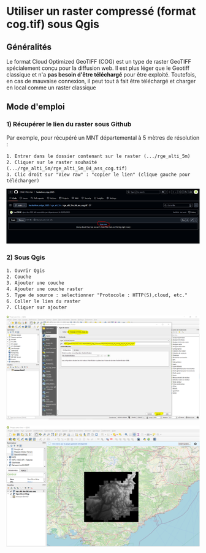 # Utiliser un raster compressé (format cog.tif) sous Qgis  

## Généralités 

Le format Cloud Optimized GeoTIFF (COG) est un type de raster GeoTIFF spécialement conçu pour la diffusion web. 
Il est plus léger que le Geotiff classique et n'a **pas besoin d'être téléchargé** pour être exploité. 
Toutefois, en cas de mauvaise connexion, il peut tout à fait être téléchargé et charger en local comme un raster classique

## Mode d'emploi

### 1) Récupérer le lien du raster sous Github 

Par exemple, pour récupéré un MNT départemental à 5 mètres de résolution : 

	1. Entrer dans le dossier contenant sur le raster (.../rge_alti_5m) 
	2. Cliquer sur le raster souhaité (.../rge_alti_5m/rge_alti_5m_04_ass_cog.tif)
	3. Clic droit sur "View raw" : "copier le lien" (clique gauche pour télécharger)

![image_720](https://github.com/CRIGE-PACA-lab/hackathon_crige_2025/blob/main/img/image_720.png?raw=true)

### 2) Sous Qgis 

	1. Ouvrir Qgis 
	2. Couche 
	3. Ajouter une couche 
	4. Ajouter une couche raster 
	5. Type de source : selectionner "Protocole : HTTP(S),cloud, etc."
	6. Coller le lien du raster 
	7. Cliquer sur ajouter
	
![image_721](https://github.com/CRIGE-PACA-lab/hackathon_crige_2025/blob/main/img/image_721.png?raw=true)

![image_722](https://github.com/CRIGE-PACA-lab/hackathon_crige_2025/blob/main/img/image_722.png?raw=true)
